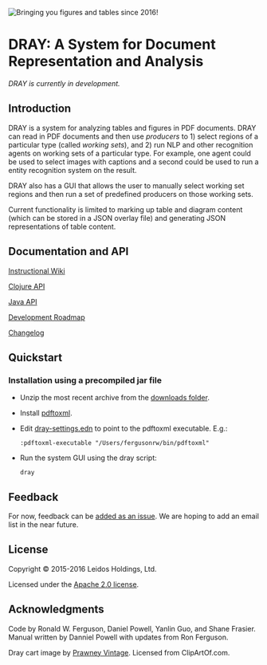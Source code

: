 ![](https://bitbucket.org/rwferguson/dray/wiki/images/dray-small.png "Bringing you figures and tables since 2016!")

# **DRAY: A System for Document Representation and Analysis**

*DRAY is currently in development.*

## Introduction

DRAY is a system for analyzing tables and figures in PDF documents. DRAY can read in PDF documents and then use *producers* to 1) select regions of a particular type (called *working sets*), and 2) run NLP and other recognition agents on working sets of a particular type. For example, one agent could be used to select images with captions and a second could be used to run a entity recognition system on the result.

DRAY also has a GUI that allows the user to manually select working set regions and then run a set of predefined producers on those working sets.

Current functionality is limited to marking up table and diagram content (which can be stored in a JSON overlay file) and generating JSON representations of table content.

## Documentation and API

[Instructional Wiki](https://bitbucket.org/rwferguson/dray/wiki/Home)

[Clojure API](http://rwferguson.bitbucket.org/dray/API/)

[Java API](http://rwferguson.bitbucket.org/dray/gui/index.html)

[Development Roadmap](https://bitbucket.org/rwferguson/dray/wiki/RoadMap)

[Changelog](https://bitbucket.org/rwferguson/dray/wiki/Changelog)


## Quickstart

### Installation using a precompiled jar file

+ Unzip the most recent archive from the [downloads folder](https://bitbucket.org/rwferguson/dray/downloads).

+ Install [pdftoxml](http://pdf2xml.sourceforge.net/). 
 
+ Edit [dray-settings.edn](./dray-settings.edn) to point to the pdftoxml executable. E.g.:

    `:pdftoxml-executable "/Users/fergusonrw/bin/pdftoxml"`

+ Run the system GUI using the dray script:

    `dray`


## Feedback

For now, feedback can be [added as an issue](https://bitbucket.org/rwferguson/dray/issues?status=new&status=open). We are hoping to add an email list in the near future.

## License

Copyright © 2015-2016 Leidos Holdings, Ltd.

Licensed under the [Apache 2.0 license](http://www.apache.org/licenses/LICENSE-2.0). 

## Acknowledgments

Code by Ronald W. Ferguson, Daniel Powell, Yanlin Guo, and Shane Frasier. Manual written by Danniel Powell with updates from Ron Ferguson.

Dray cart image by [Prawney Vintage](http://www.clipartof.com/portfolio/prawny-vintage). Licensed from ClipArtOf.com.
